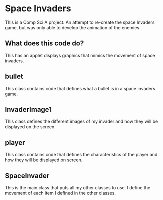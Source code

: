 # Space Invaders
This is a Comp Sci A project. An attempt to re-create the space Invaders game, but was only able to develop the animation of the enemies.
## What does this code do?
This has an applet displays graphics that mimics the movement of space invaders.
## bullet
This class contains code that defines what a bullet is in a space invaders game.
## InvaderImage1
This class defines the different images of my invader and how they will be displayed on the screen.
## player
This class contains code that defines the characteristics of the player and how they will be displayed on screen.
## SpaceInvader
This is the main class that puts all my other classes to use. I define the movement of each item I defined in the other classes.

